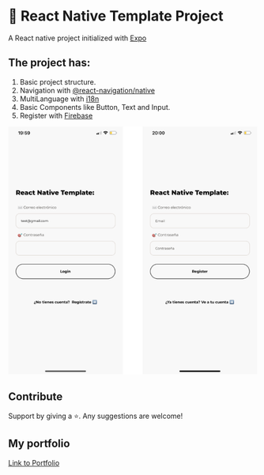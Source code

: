 # 📱 React Native Template Project

A React native project initialized with [Expo](https://docs.expo.io/)

## The project has: 

1. Basic project structure.
2. Navigation with [@react-navigation/native](https://reactnavigation.org/) 
3. MultiLanguage with [i18n](https://www.npmjs.com/package/i18n)
4. Basic Components like Button, Text and Input.
5. Register with [Firebase](https://firebase.google.com/)

![Image App](assets/image-readme.png)

## Contribute

Support by giving a ⭐. 
Any suggestions are welcome!

## My portfolio

[Link to Portfolio](http://www.martamullor.com/)
